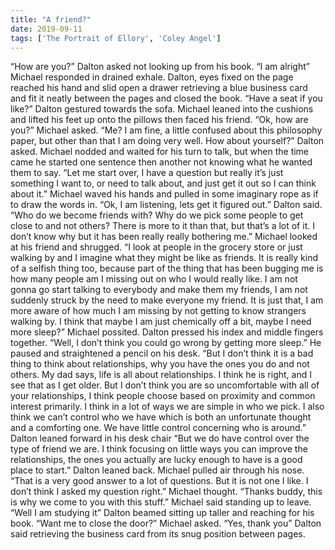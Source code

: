 ```yaml
---
title: "A friend?"
date: 2019-09-11
tags: ['The Portrait of Ellory', 'Coley Angel']
---
```


“How are you?” Dalton asked not looking up from his book.
“I am alright” Michael responded in drained exhale. Dalton, eyes fixed on the page reached his hand and slid open a drawer retrieving a blue business card and fit it neatly between the pages and closed the book. “Have a seat if you like?” Dalton gestured towards the sofa. Michael leaned into the cushions and lifted his feet up onto the pillows then faced his friend. “Ok, how are you?” Michael asked. “Me? I am fine, a little confused about this philosophy paper, but other than that I am doing very well. How about yourself?” Dalton asked.
Michael nodded and waited for his turn to talk, but when the time came he started one sentence then another not knowing what he wanted them to say. “Let me start over, I have a question but really it’s just something I want to, or need to talk about, and just get it out so I can think about it.” Michael waved his hands and pulled in some imaginary rope as if to draw the words in. “Ok, I am listening, lets get it figured out.” Dalton said. “Who do we become friends with? Why do we pick some people to get close to and not others? There is more to it than that, but that’s a lot of it. I don’t know why but it has been really really bothering me.” Michael looked at his friend and shrugged. “I look at people in the grocery store or just walking by and I imagine what they might be like as friends. It is really kind of a selfish thing too, because part of the thing that has been bugging me is how many people am I missing out on who I would really like. I am not gonna go start talking to everybody and make them my friends, I am not suddenly struck by the need to make everyone my friend. It is just that, I am more aware of how much I am missing by not getting to know strangers walking by. I think that maybe I am just chemically off a bit, maybe I need more sleep?” Michael possited.
Dalton pressed his index and middle fingers together. “Well, I don’t think you could go wrong by getting more sleep.” He paused and straightened a pencil on his desk. “But I don’t think it is a bad thing to think about relationships, why you have the ones you do and not others. My dad says, life is all about relationships. I think he is right, and I see that as I get older. But I don’t think you are so uncomfortable with all of your relationships, I think people choose based on proximity and common interest primarily. I think in a lot of ways we are simple in who we pick. I also think we can’t control who we have which is both an unfortunate thought and a comforting one. We have little control concerning who is around.” Dalton leaned forward in his desk chair “But we do have control over the type of friend we are. I think focusing on little ways you can improve the relationships, the ones you actually are lucky enough to have is a good place to start.” Dalton leaned back. Michael pulled air through his nose. “That is a very good answer to a lot of questions. But it is not one I like. I don’t think I asked my question right.” Michael thought. “Thanks buddy, this is why we come to you with this stuff.” Michael said standing up to leave. “Well I am studying it” Dalton beamed sitting up taller and reaching for his book. “Want me to close the door?” Michael asked. “Yes, thank you” Dalton said retrieving the business card from its snug position between pages.
